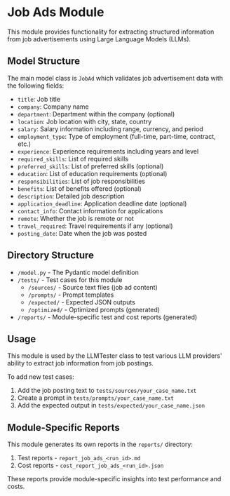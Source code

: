 # Job Ads Module

This module provides functionality for extracting structured information from job advertisements using Large Language Models (LLMs).

## Model Structure

The main model class is `JobAd` which validates job advertisement data with the following fields:

- `title`: Job title
- `company`: Company name
- `department`: Department within the company (optional)
- `location`: Job location with city, state, country
- `salary`: Salary information including range, currency, and period
- `employment_type`: Type of employment (full-time, part-time, contract, etc.)
- `experience`: Experience requirements including years and level
- `required_skills`: List of required skills
- `preferred_skills`: List of preferred skills (optional)
- `education`: List of education requirements (optional)
- `responsibilities`: List of job responsibilities
- `benefits`: List of benefits offered (optional)
- `description`: Detailed job description
- `application_deadline`: Application deadline date (optional)
- `contact_info`: Contact information for applications
- `remote`: Whether the job is remote or not
- `travel_required`: Travel requirements if any (optional)
- `posting_date`: Date when the job was posted

## Directory Structure

- `/model.py` - The Pydantic model definition
- `/tests/` - Test cases for this module
  - `/sources/` - Source text files (job ad content)
  - `/prompts/` - Prompt templates
  - `/expected/` - Expected JSON outputs
  - `/optimized/` - Optimized prompts (generated)
- `/reports/` - Module-specific test and cost reports (generated)

## Usage

This module is used by the LLMTester class to test various LLM providers' ability to extract job information from job postings.

To add new test cases:

1. Add the job posting text to `tests/sources/your_case_name.txt`
2. Create a prompt in `tests/prompts/your_case_name.txt`
3. Add the expected output in `tests/expected/your_case_name.json`

## Module-Specific Reports

This module generates its own reports in the `reports/` directory:

1. Test reports - `report_job_ads_<run_id>.md`
2. Cost reports - `cost_report_job_ads_<run_id>.json`

These reports provide module-specific insights into test performance and costs.